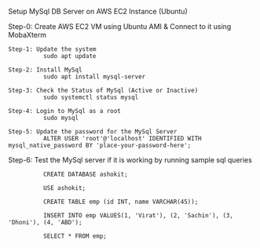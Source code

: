 Setup MySql DB Server on AWS EC2 Instance (Ubuntu)

Step-0: Create AWS EC2 VM using Ubuntu AMI & Connect to it using MobaXterm

    Step-1: Update the system
              sudo apt update
              
    Step-2: Install MySql
              sudo apt install mysql-server
              
    Step-3: Check the Status of MySql (Active or Inactive)
              sudo systemctl status mysql
              
    Step-4: Login to MySql as a root
              sudo mysql
              
    Step-5: Update the password for the MySql Server
              ALTER USER 'root'@'localhost' IDENTIFIED WITH mysql_native_password BY 'place-your-password-here';

Step-6: Test the MySql server if it is working by running sample sql queries

              CREATE DATABASE ashokit;

              USE ashokit;

              CREATE TABLE emp (id INT, name VARCHAR(45));

              INSERT INTO emp VALUES(1, 'Virat'), (2, 'Sachin'), (3, 'Dhoni'), (4, 'ABD');

              SELECT * FROM emp;
